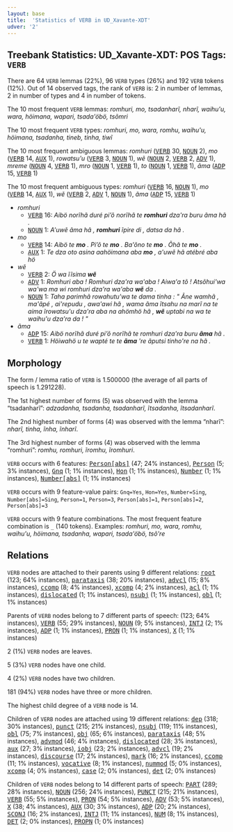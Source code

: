 ```yaml
---
layout: base
title:  'Statistics of VERB in UD_Xavante-XDT'
udver: '2'
---
```


## Treebank Statistics: UD_Xavante-XDT: POS Tags: `VERB`

There are 64 `VERB` lemmas (22%), 96 `VERB` types (26%) and 192 `VERB` tokens (12%).
Out of 14 observed tags, the rank of `VERB` is: 2 in number of lemmas, 2 in number of types and 4 in number of tokens.

The 10 most frequent `VERB` lemmas: <em>romhuri, mo, tsadanharĩ, nharĩ, waihu'u, wara, höimana, wapari, tsada'öbö, tsõmri</em>

The 10 most frequent `VERB` types:  <em>romhuri, mo, wara, romhu, waihu'u, höimana, tsadanha, tineb, tinha, tiwĩ</em>

The 10 most frequent ambiguous lemmas: <em>romhuri</em> (<tt><a href="xav_xdt-pos-VERB.html">VERB</a></tt> 30, <tt><a href="xav_xdt-pos-NOUN.html">NOUN</a></tt> 2), <em>mo</em> (<tt><a href="xav_xdt-pos-VERB.html">VERB</a></tt> 14, <tt><a href="xav_xdt-pos-AUX.html">AUX</a></tt> 1), <em>rowatsu'u</em> (<tt><a href="xav_xdt-pos-VERB.html">VERB</a></tt> 3, <tt><a href="xav_xdt-pos-NOUN.html">NOUN</a></tt> 1), <em>wẽ</em> (<tt><a href="xav_xdt-pos-NOUN.html">NOUN</a></tt> 2, <tt><a href="xav_xdt-pos-VERB.html">VERB</a></tt> 2, <tt><a href="xav_xdt-pos-ADV.html">ADV</a></tt> 1), <em>mreme</em> (<tt><a href="xav_xdt-pos-NOUN.html">NOUN</a></tt> 4, <tt><a href="xav_xdt-pos-VERB.html">VERB</a></tt> 1), <em>mro</em> (<tt><a href="xav_xdt-pos-NOUN.html">NOUN</a></tt> 1, <tt><a href="xav_xdt-pos-VERB.html">VERB</a></tt> 1), <em>to</em> (<tt><a href="xav_xdt-pos-NOUN.html">NOUN</a></tt> 1, <tt><a href="xav_xdt-pos-VERB.html">VERB</a></tt> 1), <em>ãma</em> (<tt><a href="xav_xdt-pos-ADP.html">ADP</a></tt> 15, <tt><a href="xav_xdt-pos-VERB.html">VERB</a></tt> 1)

The 10 most frequent ambiguous types:  <em>romhuri</em> (<tt><a href="xav_xdt-pos-VERB.html">VERB</a></tt> 16, <tt><a href="xav_xdt-pos-NOUN.html">NOUN</a></tt> 1), <em>mo</em> (<tt><a href="xav_xdt-pos-VERB.html">VERB</a></tt> 14, <tt><a href="xav_xdt-pos-AUX.html">AUX</a></tt> 1), <em>wẽ</em> (<tt><a href="xav_xdt-pos-VERB.html">VERB</a></tt> 2, <tt><a href="xav_xdt-pos-ADV.html">ADV</a></tt> 1, <tt><a href="xav_xdt-pos-NOUN.html">NOUN</a></tt> 1), <em>ãma</em> (<tt><a href="xav_xdt-pos-ADP.html">ADP</a></tt> 15, <tt><a href="xav_xdt-pos-VERB.html">VERB</a></tt> 1)


* <em>romhuri</em>
  * <tt><a href="xav_xdt-pos-VERB.html">VERB</a></tt> 16: <em>Aibö norĩhã duré pi’õ norĩhã te <b>romhuri</b> dza'ra buru ãma hã .</em>
  * <tt><a href="xav_xdt-pos-NOUN.html">NOUN</a></tt> 1: <em>A'uwẽ ãma hã , <b>romhuri</b> ĩpire di , datsa da hã .</em>
* <em>mo</em>
  * <tt><a href="xav_xdt-pos-VERB.html">VERB</a></tt> 14: <em>Aibö te <b>mo</b> . Pi’õ te <b>mo</b> . Ba'õno te <b>mo</b> . Õhã te <b>mo</b> .</em>
  * <tt><a href="xav_xdt-pos-AUX.html">AUX</a></tt> 1: <em>Te dza oto asina aahöimana aba <b>mo</b> , a'uwẽ hã atébré aba hö</em>
* <em>wẽ</em>
  * <tt><a href="xav_xdt-pos-VERB.html">VERB</a></tt> 2: <em>Ö wa ĩĩsima <b>wẽ</b></em>
  * <tt><a href="xav_xdt-pos-ADV.html">ADV</a></tt> 1: <em>Romhuri aba ! Romhuri dza'ra wa'aba ! Aiwa'a tõ ! Atsõhui'wa wa'wa ma wi romhuri dza'ra wa'aba <b>wẽ</b> da .</em>
  * <tt><a href="xav_xdt-pos-NOUN.html">NOUN</a></tt> 1: <em>Taha parimhã rowahutu'wa te dama tinha : " Ãne wamhã , ma'ãpé , ai'repudu , awa'awi hã , wama ãma ĩtsahu na marĩ na te aima ĩrowatsu'u dza'ra aba na ahömhö hã , <b>wẽ</b> uptabi na wa te waihu'u dza'ra da ! "</em>
* <em>ãma</em>
  * <tt><a href="xav_xdt-pos-ADP.html">ADP</a></tt> 15: <em>Aibö norĩhã duré pi’õ norĩhã te romhuri dza'ra buru <b>ãma</b> hã .</em>
  * <tt><a href="xav_xdt-pos-VERB.html">VERB</a></tt> 1: <em>Höiwahö u te wapté te te <b>ãma</b> 're ãputsi tinho're na hã .</em>

## Morphology

The form / lemma ratio of `VERB` is 1.500000 (the average of all parts of speech is 1.291228).

The 1st highest number of forms (5) was observed with the lemma “tsadanharĩ”: <em>adzadanha, tsadanha, tsadanharĩ, ĩtsadanha, ĩtsadanharĩ</em>.

The 2nd highest number of forms (4) was observed with the lemma “nharĩ”: <em>nharĩ, tinha, ĩnha, ĩnharĩ</em>.

The 3rd highest number of forms (4) was observed with the lemma “romhuri”: <em>romhu, romhuri, ĩromhu, ĩromhuri</em>.

`VERB` occurs with 6 features: <tt><a href="xav_xdt-feat-Person-abs.html">Person[abs]</a></tt> (47; 24% instances), <tt><a href="xav_xdt-feat-Person.html">Person</a></tt> (5; 3% instances), <tt><a href="xav_xdt-feat-Gnq.html">Gnq</a></tt> (1; 1% instances), <tt><a href="xav_xdt-feat-Hon.html">Hon</a></tt> (1; 1% instances), <tt><a href="xav_xdt-feat-Number.html">Number</a></tt> (1; 1% instances), <tt><a href="xav_xdt-feat-Number-abs.html">Number[abs]</a></tt> (1; 1% instances)

`VERB` occurs with 9 feature-value pairs: `Gnq=Yes`, `Hon=Yes`, `Number=Sing`, `Number[abs]=Sing`, `Person=1`, `Person=3`, `Person[abs]=1`, `Person[abs]=2`, `Person[abs]=3`

`VERB` occurs with 9 feature combinations.
The most frequent feature combination is `_` (140 tokens).
Examples: <em>romhuri, mo, wara, romhu, waihu'u, höimana, tsadanha, wapari, tsada'öbö, tsõ're</em>


## Relations

`VERB` nodes are attached to their parents using 9 different relations: <tt><a href="xav_xdt-dep-root.html">root</a></tt> (123; 64% instances), <tt><a href="xav_xdt-dep-parataxis.html">parataxis</a></tt> (38; 20% instances), <tt><a href="xav_xdt-dep-advcl.html">advcl</a></tt> (15; 8% instances), <tt><a href="xav_xdt-dep-ccomp.html">ccomp</a></tt> (8; 4% instances), <tt><a href="xav_xdt-dep-xcomp.html">xcomp</a></tt> (4; 2% instances), <tt><a href="xav_xdt-dep-acl.html">acl</a></tt> (1; 1% instances), <tt><a href="xav_xdt-dep-dislocated.html">dislocated</a></tt> (1; 1% instances), <tt><a href="xav_xdt-dep-nsubj.html">nsubj</a></tt> (1; 1% instances), <tt><a href="xav_xdt-dep-obl.html">obl</a></tt> (1; 1% instances)

Parents of `VERB` nodes belong to 7 different parts of speech:  (123; 64% instances), <tt><a href="xav_xdt-pos-VERB.html">VERB</a></tt> (55; 29% instances), <tt><a href="xav_xdt-pos-NOUN.html">NOUN</a></tt> (9; 5% instances), <tt><a href="xav_xdt-pos-INTJ.html">INTJ</a></tt> (2; 1% instances), <tt><a href="xav_xdt-pos-ADP.html">ADP</a></tt> (1; 1% instances), <tt><a href="xav_xdt-pos-PRON.html">PRON</a></tt> (1; 1% instances), <tt><a href="xav_xdt-pos-X.html">X</a></tt> (1; 1% instances)

2 (1%) `VERB` nodes are leaves.

5 (3%) `VERB` nodes have one child.

4 (2%) `VERB` nodes have two children.

181 (94%) `VERB` nodes have three or more children.

The highest child degree of a `VERB` node is 14.

Children of `VERB` nodes are attached using 19 different relations: <tt><a href="xav_xdt-dep-dep.html">dep</a></tt> (318; 30% instances), <tt><a href="xav_xdt-dep-punct.html">punct</a></tt> (215; 21% instances), <tt><a href="xav_xdt-dep-nsubj.html">nsubj</a></tt> (119; 11% instances), <tt><a href="xav_xdt-dep-obl.html">obl</a></tt> (75; 7% instances), <tt><a href="xav_xdt-dep-obj.html">obj</a></tt> (65; 6% instances), <tt><a href="xav_xdt-dep-parataxis.html">parataxis</a></tt> (48; 5% instances), <tt><a href="xav_xdt-dep-advmod.html">advmod</a></tt> (46; 4% instances), <tt><a href="xav_xdt-dep-dislocated.html">dislocated</a></tt> (28; 3% instances), <tt><a href="xav_xdt-dep-aux.html">aux</a></tt> (27; 3% instances), <tt><a href="xav_xdt-dep-iobj.html">iobj</a></tt> (23; 2% instances), <tt><a href="xav_xdt-dep-advcl.html">advcl</a></tt> (19; 2% instances), <tt><a href="xav_xdt-dep-discourse.html">discourse</a></tt> (17; 2% instances), <tt><a href="xav_xdt-dep-mark.html">mark</a></tt> (16; 2% instances), <tt><a href="xav_xdt-dep-ccomp.html">ccomp</a></tt> (11; 1% instances), <tt><a href="xav_xdt-dep-vocative.html">vocative</a></tt> (8; 1% instances), <tt><a href="xav_xdt-dep-nummod.html">nummod</a></tt> (5; 0% instances), <tt><a href="xav_xdt-dep-xcomp.html">xcomp</a></tt> (4; 0% instances), <tt><a href="xav_xdt-dep-case.html">case</a></tt> (2; 0% instances), <tt><a href="xav_xdt-dep-det.html">det</a></tt> (2; 0% instances)

Children of `VERB` nodes belong to 14 different parts of speech: <tt><a href="xav_xdt-pos-PART.html">PART</a></tt> (289; 28% instances), <tt><a href="xav_xdt-pos-NOUN.html">NOUN</a></tt> (256; 24% instances), <tt><a href="xav_xdt-pos-PUNCT.html">PUNCT</a></tt> (215; 21% instances), <tt><a href="xav_xdt-pos-VERB.html">VERB</a></tt> (55; 5% instances), <tt><a href="xav_xdt-pos-PRON.html">PRON</a></tt> (54; 5% instances), <tt><a href="xav_xdt-pos-ADV.html">ADV</a></tt> (53; 5% instances), <tt><a href="xav_xdt-pos-X.html">X</a></tt> (38; 4% instances), <tt><a href="xav_xdt-pos-AUX.html">AUX</a></tt> (30; 3% instances), <tt><a href="xav_xdt-pos-ADP.html">ADP</a></tt> (20; 2% instances), <tt><a href="xav_xdt-pos-SCONJ.html">SCONJ</a></tt> (16; 2% instances), <tt><a href="xav_xdt-pos-INTJ.html">INTJ</a></tt> (11; 1% instances), <tt><a href="xav_xdt-pos-NUM.html">NUM</a></tt> (8; 1% instances), <tt><a href="xav_xdt-pos-DET.html">DET</a></tt> (2; 0% instances), <tt><a href="xav_xdt-pos-PROPN.html">PROPN</a></tt> (1; 0% instances)

